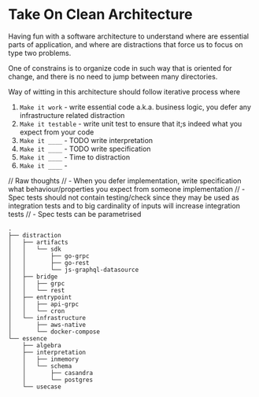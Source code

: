# Take On Clean Architecture
Having fun with a software architecture to understand where are essential parts of application, 
and where are distractions that force us to focus on type two problems.

One of constrains is to organize code in such way that is oriented for change, 
and there is no need to jump between many directories.

Way of witting in this architecture should follow iterative process where
1. `Make it work` - write essential code a.k.a. business logic, you defer any infrastructure related distraction
2. `Make it testable` -  write unit test to ensure that it;s indeed what you expect from your code
3. `Make it ____` -  TODO write interpretation
4. `Make it ____` - TODO write specification
5. `Make it ____` - Time to distraction
6. `Make it ____` -


// Raw thoughts
// - When you defer implementation, write specification what behaviour/properties you expect from someone implementation
// - Spec tests should not contain testing/check since they may be used as integration tests and to big cardinality of inputs will increase integration tests
// - Spec tests can be parametrised
```
.
├── distraction
│   ├── artifacts
│   │   └── sdk
│   │       ├── go-grpc
│   │       ├── go-rest
│   │       └── js-graphql-datasource
│   ├── bridge
│   │   ├── grpc
│   │   └── rest
│   ├── entrypoint
│   │   ├── api-grpc
│   │   └── cron
│   └── infrastructure
│       ├── aws-native
│       └── docker-compose
└── essence
    ├── algebra
    ├── interpretation
    │   ├── inmemory
    │   └── schema
    │       ├── casandra
    │       └── postgres
    └── usecase

```

